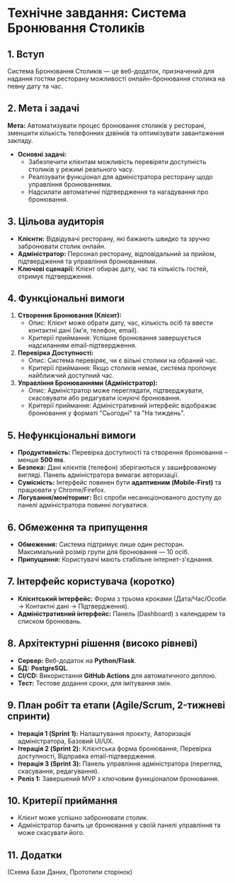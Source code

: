 # Технічне завдання: Система Бронювання Столиків

## 1. Вступ
Система Бронювання Столиків — це веб-додаток, призначений для надання гостям ресторану можливості онлайн-бронювання столика на певну дату та час.

## 2. Мета і задачі
**Мета:** Автоматизувати процес бронювання столиків у ресторані, зменшити кількість телефонних дзвінків та оптимізувати завантаження закладу.

- **Основні задачі:**
    - Забезпечити клієнтам можливість перевіряти доступність столиків у режимі реального часу.
    - Реалізувати функціонал для адміністратора ресторану щодо управління бронюваннями.
    - Надсилати автоматичні підтвердження та нагадування про бронювання.

## 3. Цільова аудиторія
- **Клієнти:** Відвідувачі ресторану, які бажають швидко та зручно забронювати столик онлайн.
- **Адміністратор:** Персонал ресторану, відповідальний за прийом, підтвердження та управління бронюваннями.
- **Ключові сценарії:** Клієнт обирає дату, час та кількість гостей, отримує підтвердження.

## 4. Функціональні вимоги
1. **Створення Бронювання (Клієнт):**
    - Опис: Клієнт може обрати дату, час, кількість осіб та ввести контактні дані (ім'я, телефон, email).
    - Критерії приймання: Успішне бронювання завершується надсиланням email-підтвердження.
2. **Перевірка Доступності:**
    - Опис: Система перевіряє, чи є вільні столики на обраний час.
    - Критерії приймання: Якщо столиків немає, система пропонує найближчий доступний час.
3. **Управління Бронюваннями (Адміністратор):**
    - Опис: Адміністратор може переглядати, підтверджувати, скасовувати або редагувати існуючі бронювання.
    - Критерії приймання: Адміністративний інтерфейс відображає бронювання у форматі "Сьогодні" та "На тиждень".

## 5. Нефункціональні вимоги
- **Продуктивність:** Перевірка доступності та створення бронювання – менше **500 ms**.
- **Безпека:** Дані клієнтів (телефон) зберігаються у зашифрованому вигляді. Панель адміністратора вимагає авторизації.
- **Сумісність:** Інтерфейс повинен бути **адаптивним (Mobile-First)** та працювати у Chrome/Firefox.
- **Логування/моніторинг:** Всі спроби несанкціонованого доступу до панелі адміністратора повинні логуватися.

## 6. Обмеження та припущення
- **Обмеження:** Система підтримує лише один ресторан. Максимальний розмір групи для бронювання — 10 осіб.
- **Припущення:** Користувачі мають стабільне інтернет-з'єднання.

## 7. Інтерфейс користувача (коротко)
- **Клієнтський інтерфейс:** Форма з трьома кроками (Дата/Час/Особи -> Контактні дані -> Підтвердження).
- **Адміністративний інтерфейс:** Панель (Dashboard) з календарем та списком бронювань.

## 8. Архітектурні рішення (високо рівневі)
- **Сервер:** Веб-додаток на **Python/Flask**.
- **БД:** **PostgreSQL**.
- **CI/CD:** Використання **GitHub Actions** для автоматичного деплою.
- **Тест:** Тестове додання сроки, для імітування змін.

## 9. План робіт та етапи (Agile/Scrum, 2-тижневі спринти)
- **Ітерація 1 (Sprint 1):** Налаштування проєкту, Авторизація адміністратора, Базовий UI/UX.
- **Ітерація 2 (Sprint 2):** Клієнтська форма бронювання, Перевірка доступності, Відправка email-підтвердження.
- **Ітерація 3 (Sprint 3):** Панель управління адміністратора (перегляд, скасування, редагування).
- **Реліз 1:** Завершений MVP з ключовим функціоналом бронювання.

## 10. Критерії приймання
- Клієнт може успішно забронювати столик.
- Адміністратор бачить це бронювання у своїй панелі управління та може скасувати його.

## 11. Додатки
(Схема Бази Даних, Прототипи сторінок)